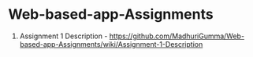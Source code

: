 # Web-based-app-Assignments

1. Assignment 1 Description - https://github.com/MadhuriGumma/Web-based-app-Assignments/wiki/Assignment-1-Description
